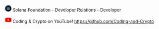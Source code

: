 <img src="solana-icon.png" alt="solana" width="20"/> Solana Foundation - Developer Relations - Developer   
   
<img src="youtube-icon.png" alt="youtube" width="20"/> Coding & Crypto on YouTube! https://github.com/Coding-and-Crypto
